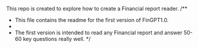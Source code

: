 This repo is created to explore how to create a Financial report reader.
/**
 * This file contains the readme for the first version of FinGPT1.0.
 * 
 * The first version is intended to read any Financial report and answer 50-60 key questions really well. 
 */
